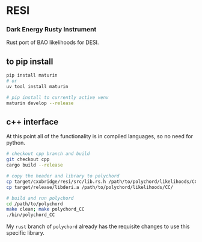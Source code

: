 # RESI
### Dark Energy Rusty Instrument
Rust port of BAO likelihoods for DESI.

## to pip install
```bash
pip install maturin
# or
uv tool install maturin

# pip install to currently active venv
maturin develop --release
```

## c++ interface
At this point all of the functionality is in compiled languages, so no need for python.

```bash
# checkout cpp branch and build
git checkout cpp
cargo build --release

# copy the header and library to polychord
cp target/cxxbridge/resi/src/lib.rs.h /path/to/polychord/likelihoods/CC/
cp target/release/libderi.a /path/to/polychord/likelihoods/CC/

# build and run polychord
cd /path/to/polychord
make clean; make polychord_CC
./bin/polychord_CC
```

My `rust` branch of `polychord` already has the requisite changes to use this specific library.
